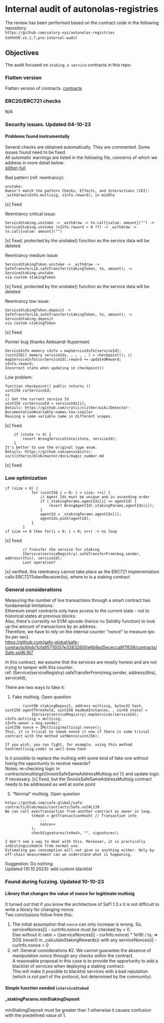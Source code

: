 # Internal audit of autonolas-registries
The review has been performed based on the contract code in the following repository:<br>
`https://github.com/valory-xyz/autonolas-registries` <br>
commit: `v1.1.7.pre-internal-audit` <br> 

## Objectives
The audit focused on `staking a service` contracts in this repo.

### Flatten version
Flatten version of contracts. [contracts](https://github.com/valory-xyz/autonolas-registries/blob/main/audits/internal4/analysis/contracts) 

### ERC20/ERC721 checks
N/A

### Security issues. Updated 04-10-23
#### Problems found instrumentally
Several checks are obtained automatically. They are commented. Some issues found need to be fixed. <br>
All automatic warnings are listed in the following file, concerns of which we address in more detail below: <br>
[slither-full](https://github.com/valory-xyz/autonolas-registries/blob/main/audits/internal4/analysis/slither_full.txt)

Bad pattern (ref: reentrancy): <br>
```solidity
unstake:
Doesn't match the pattern Checks, Effects, and Interactions (CEI):
_withdraw(sInfo.multisig, sInfo.reward); in middle
```
[x] fixed

Reentrancy critical issue: <br>
```solidity
ServiceStaking.unstake -> _withdraw -> to.call{value: amount}("") -> ServiceStaking.unstake (sInfo.reward > 0 ??) -> _withdraw -> to.call{value: amount}("")
```
[x] fixed, protected by the unstake() function as the service data will be deleted

Reentrancy medium issue: <br>
```solidity
ServiceStakingToken.unstake -> _withdraw -> SafeTransferLib.safeTransfer(stakingToken, to, amount); -> ServiceStaking.unstake
via custom stakingToken
```
[x] fixed, protected by the unstake() function as the service data will be deleted

Reentrancy low issue: <br>
```solidity
ServiceStakingToken.deposit -> SafeTransferLib.safeTransfer(stakingToken, to, amount); -> ServiceStaking.deposit
via custom stakingToken
```
[x] fixed

Pointer bug (thanks Aleksandr Kuperman) <br>
```
ServiceInfo memory sInfo = mapServiceInfo[serviceId];
(uint256[] memory serviceIds, , , , , ) = checkpoint(); // mapServiceInfo[curServiceId].reward += updatedReward;
sInfo.reward;
Incorrect state when updating in checkpoint()
```

Low problem: <br>
```solidity
function checkpoint() public returns ()
uint256 curServiceId; 
vs
// Get the current service Id
uint256 curServiceId = serviceIds[i];
Details: https://github.com/crytic/slither/wiki/Detector-Documentation#variable-names-too-similar
Reusing a same variable name in different scopes.
```
[x] fixed

```solidity
    if (state != 4) {
        revert WrongServiceState(state, serviceId);
    }
It's better to use the original type enum.
Details: https://github.com/pessimistic-io/slitherin/blob/master/docs/magic_number.md
```
[x] fixed

### Low optimization
```
if (size > 0) {
            for (uint256 i = 0; i < size; ++i) {
                // Agent Ids must be unique and in ascending order
                if (_stakingParams.agentIds[i] <= agentId) {
                    revert WrongAgentId(_stakingParams.agentIds[i]);
                }
                agentId = _stakingParams.agentIds[i];
                agentIds.push(agentId);
            }
        }
if size == 0 then for(i = 0; i < 0; i++) -> no loop
```
[x] fixed
```
        // Transfer the service for staking
        IService(serviceRegistry).safeTransferFrom(msg.sender, address(this), serviceId);
        Last operation?
```
[x] verified, this reentrancy cannot take place as the ERC721 implementation calls ERC721TokenReceiver(to), where to is
a staking contract

### General considerations
Measuring the number of live transactions through a smart contract has fundamental limitations: <br>
Ethereum smart contracts only have access to the current state - not to historical states at previous blocks. <br>
Also, there's currently no EVM opcode (hence no Solidity function) to look up the amount of transactions by an address. <br>
Therefore, we have to rely on the internal counter "nonce" to measure tps (tx per sec). <br>
https://github.com/safe-global/safe-contracts/blob/1cfa95710057e33832600e6b9ad5ececca8f7839/contracts/Safe.sol#L167 <br>

In this contract, we assume that the services  are mostly honest and are not trying to tamper with this counter. <br>
ref: IService(serviceRegistry).safeTransferFrom(msg.sender, address(this), serviceId); <br>

There are two ways to fake it: <br>
1. Fake multisig. Open question
```solidity
        (uint96 stakingDeposit, address multisig, bytes32 hash, uint256 agentThreshold, uint256 maxNumInstances, , uint8 state) =
            IService(serviceRegistry).mapServices(serviceId);
sInfo.multisig = multisig;
sInfo.owner = msg.sender;
uint256 nonce = IMultisig(multisig).nonce();
Thus, it is trivial to tweak nonce it now if there is some trivial contract with the method setNonce(uint256);

If you wish, you can fight, for example, using this method
hash(multisig.code) vs well-know hash
```
Is it possible to replace the multisig with some kind of fake one without losing the opportunity to receive rewards? <br>
Notes: re-checking logic in contracts\multisigs\GnosisSafeSameAddressMultisig.sol (!) and update logic if necessary.
[x] fixed, but the GnosisSafeSameAddressMultisig contract needs to be addressed as well at some point

2. "Normal" multisig. Open question
```
https://github.com/safe-global/safe-contracts/blob/main/contracts/Safe.sol#L139
We can call execTransaction from another contract as owner in loop.
            txHash = getTransactionHash( // Transaction info
                ...
                nonce++
            );
            checkSignatures(txHash, "", signatures);

I don't see a way to deal with this. Moreover, it is practically indistinguishable from normal use.
Estimating gas consumption will not give us anything either. Only by off-chain measurement can we understand what is happening.
```
Suggestion: Do nothing. <br> 
Updated (10.10.2023): add custom blacklist <br>

### Found during fuzzing. Updated 10-10-23
#### Library that changes the value of nonce for legitimate multisig
It turned out that if you know the architecture of Saf1 1.3.x it is not difficult to write a library for changing nonce. <br>
Two conclusions follow from this: <br>
1. The initial assumption that `nonce` can only increase is wrong. So, serviceNonces[i] - curInfo.nonce must be checked by > 0. <br>
Else without it: ratio = ((serviceNonces[i] - curInfo.nonce) * 1e18) / ts; => DOS (revert) in _calculateStakingRewards() with any serviceNonces[i] - curInfo.nonce < 0 <br>
2. ref: General considerations #2. We cannot guarantee the absence of manipulation nonce through any checks within the contract. <br>
A reasonable proposal in this case is to provide the opportunity to add a blacklist of services when deploying a staking contract. <br>
This will make it possible to blacklist services with a bad reputation (which is not part of the protocol, but determined by the community). <br>

#### Simple function needed `isServiceStaked`

#### _stakingParams.minStakingDeposit
minStakingDeposit must be greater than 1 otherwise it causes confusion with the predefined value of 1.




